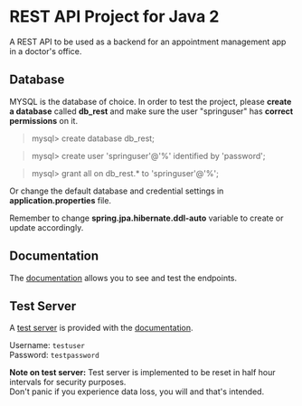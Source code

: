 # REST API Project for Java 2

A REST API to be used as a backend for an appointment management app in a doctor's office.


## Database

MYSQL is the database of choice. In order to test the project, please **create a database** called **db_rest** and make sure the user "springuser" has **correct permissions** on it.

>mysql> create database db_rest;

>mysql> create user 'springuser'@'%' identified by 'password';

>mysql> grant all on db_rest.* to 'springuser'@'%';

Or change the default database and credential settings in **application.properties** file.

Remember to change **spring.jpa.hibernate.ddl-auto** variable to create or update accordingly.

## Documentation

The [documentation](https://termin-api.docs.stoplight.io/) allows you to see and test the endpoints.

## Test Server

A [test server](http://termin-api.chickenkiller.com:8080/api) is provided with the [documentation](https://termin-api.docs.stoplight.io/).

Username: `testuser`  
Password: `testpassword`

**Note on test server:**
Test server is implemented to be reset in half hour intervals for security purposes.  
Don't panic if you experience data loss, you will and that's intended.